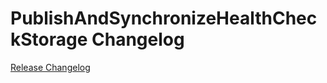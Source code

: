 # PublishAndSynchronizeHealthCheckStorage Changelog

[Release Changelog](https://github.com/spryker/publish-and-synchronize-health-check-storage/releases)
